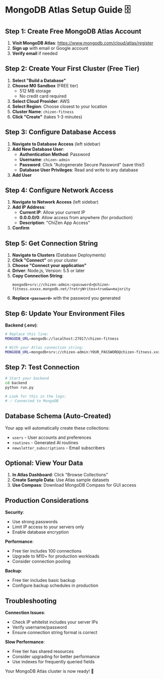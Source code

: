 # MongoDB Atlas Setup Guide 🗄️

## Step 1: Create Free MongoDB Atlas Account

1. **Visit MongoDB Atlas**: https://www.mongodb.com/cloud/atlas/register
2. **Sign up** with email or Google account
3. **Verify email** if needed

## Step 2: Create Your First Cluster (Free Tier)

1. **Select "Build a Database"**
2. **Choose M0 Sandbox** (FREE tier)
   - 512 MB storage
   - No credit card required
3. **Select Cloud Provider**: AWS
4. **Select Region**: Choose closest to your location
5. **Cluster Name**: `chizen-fitness`
6. **Click "Create"** (takes 1-3 minutes)

## Step 3: Configure Database Access

1. **Navigate to Database Access** (left sidebar)
2. **Add New Database User**:
   - **Authentication Method**: Password
   - **Username**: `chizen-admin`
   - **Password**: Click "Autogenerate Secure Password" (save this!)
   - **Database User Privileges**: Read and write to any database
3. **Add User**

## Step 4: Configure Network Access

1. **Navigate to Network Access** (left sidebar)
2. **Add IP Address**:
   - **Current IP**: Allow your current IP
   - **0.0.0.0/0**: Allow access from anywhere (for production)
   - **Description**: "ChiZen App Access"
3. **Confirm**

## Step 5: Get Connection String

1. **Navigate to Clusters** (Database Deployments)
2. **Click "Connect"** on your cluster
3. **Choose "Connect your application"**
4. **Driver**: Node.js, Version: 5.5 or later
5. **Copy Connection String**:
   ```
   mongodb+srv://chizen-admin:<password>@chizen-fitness.xxxxx.mongodb.net/?retryWrites=true&w=majority
   ```
6. **Replace `<password>`** with the password you generated

## Step 6: Update Your Environment Files

**Backend (.env)**:
```bash
# Replace this line:
MONGODB_URL=mongodb://localhost:27017/chizen-fitness

# With your Atlas connection string:
MONGODB_URL=mongodb+srv://chizen-admin:YOUR_PASSWORD@chizen-fitness.xxxxx.mongodb.net/chizen-fitness?retryWrites=true&w=majority
```

## Step 7: Test Connection

```bash
# Start your backend
cd backend
python run.py

# Look for this in the logs:
# ✅ Connected to MongoDB
```

## Database Schema (Auto-Created)

Your app will automatically create these collections:
- `users` - User accounts and preferences
- `routines` - Generated AI routines
- `newsletter_subscriptions` - Email subscribers

## Optional: View Your Data

1. **In Atlas Dashboard**: Click "Browse Collections"
2. **Create Sample Data**: Use Atlas sample datasets
3. **Use Compass**: Download MongoDB Compass for GUI access

## Production Considerations

**Security**:
- Use strong passwords
- Limit IP access to your servers only
- Enable database encryption

**Performance**:
- Free tier includes 100 connections
- Upgrade to M10+ for production workloads
- Consider connection pooling

**Backup**:
- Free tier includes basic backup
- Configure backup schedules in production

## Troubleshooting

**Connection Issues**:
- Check IP whitelist includes your server IPs
- Verify username/password
- Ensure connection string format is correct

**Slow Performance**:
- Free tier has shared resources
- Consider upgrading for better performance
- Use indexes for frequently queried fields

Your MongoDB Atlas cluster is now ready! 🎉